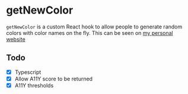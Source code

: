 # getNewColor

`getNewColor` is a custom React hook to allow people to generate random colors with color names on the fly.
This can be seen on [my personal website](https://steoneill.dev)

## Todo

- [x] Typescript
- [x] Allow A11Y score to be returned
- [x] A11Y thresholds
